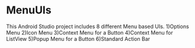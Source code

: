 # MenuUIs

This Android Studio project includes 8 different Menu based UIs.
1)Options Menu
2)Icon Menu
3)Context Menu for a Button
4)Context Menu for ListView
5)Popup Menu for a Button
6)Standard Action Bar
